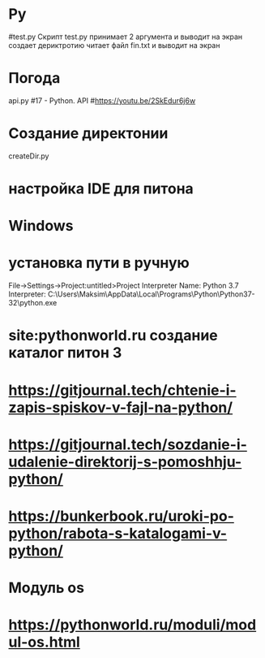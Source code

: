 # Py
#test.py
Скрипт test.py принимает 2 аргумента и выводит на экран
создает дериктротию
читает файл fin.txt и выводит на экран

# Погода
api.py
#17 - Python. API
#https://youtu.be/2SkEdur6j6w

#  Создание директонии
 createDir.py

#

# настройка IDE для питона

# Windows
# установка пути в ручную
File->Settings->Project:untitled>Project Interpreter
Name: Python 3.7
Interpreter: C:\Users\Maksim\AppData\Local\Programs\Python\Python37-32\python.exe


# site:pythonworld.ru создание каталог питон 3
# https://gitjournal.tech/chtenie-i-zapis-spiskov-v-fajl-na-python/
# https://gitjournal.tech/sozdanie-i-udalenie-direktorij-s-pomoshhju-python/
# https://bunkerbook.ru/uroki-po-python/rabota-s-katalogami-v-python/
# Модуль os
# https://pythonworld.ru/moduli/modul-os.html